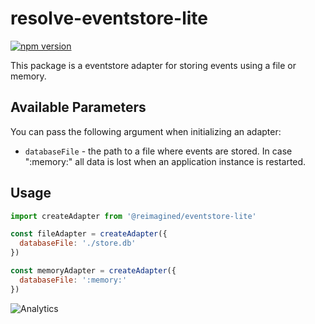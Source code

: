 # **resolve-eventstore-lite**
[![npm version](https://badge.fury.io/js/resolve-eventstore-lite.svg)](https://badge.fury.io/js/resolve-eventstore-lite)

This package is a eventstore adapter for storing events using a file or memory.

## Available Parameters
You can pass the following argument when initializing an adapter:
* `databaseFile` - the path to a file where events are stored. In case ":memory:" all data is lost when an application instance is restarted.

## Usage

```js
import createAdapter from '@reimagined/eventstore-lite'

const fileAdapter = createAdapter({ 
  databaseFile: './store.db' 
})

const memoryAdapter = createAdapter({ 
  databaseFile: ':memory:' 
})
```

![Analytics](https://ga-beacon.appspot.com/UA-118635726-1/packages-resolve-eventstore-lite-readme?pixel)
